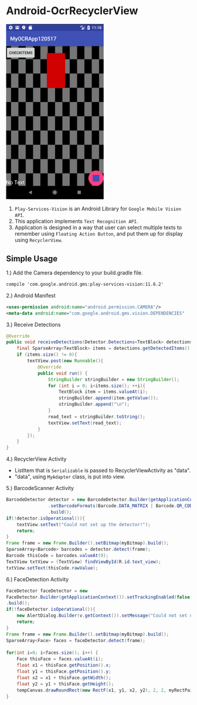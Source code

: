 # Android-OcrRecyclerView

<img src="Android-OcrRecyclerView_img.PNG" width="266">
<ol>
  <li><code>Play-Services-Vision</code> is an Android Library for <code>Google Mobile Vision API</code>.</li>
  <li>This application implements <code>Text Recognition API</code>.</li>
  <li>Application is designed in a way that user can select multiple texts to remember using <code>Floating Action Button</code>, and put them up for display using <code>RecyclerView</code>.</li>
</ol>
<h2>Simple Usage</h2>
1.) Add the Camera dependency to your build.gradle file.

```xml
compile 'com.google.android.gms:play-services-vision:11.6.2'
```

2.) Android Manifest

```xml
<uses-permission android:name="android.permission.CAMERA"/>
<meta-data android:name="com.google.android.gms.vision.DEPENDENCIES"
```

3.) Receive Detections

```java
@Override
public void receiveDetections(Detector.Detections<TextBlock> detections) {
    final SparseArray<TextBlock> items = detections.getDetectedItems();
    if (items.size() != 0){
        textView.post(new Runnable(){
            @Override
            public void run() {
                StringBuilder stringBuilder = new StringBuilder();
                for (int i = 0; i<items.size(); ++i){
                    TextBlock item = items.valueAt(i);
                    stringBuilder.append(item.getValue());
                    stringBuilder.append("\n");
                }
                read_text = stringBuilder.toString();
                textView.setText(read_text);
            }
        });
    }
}
```

4.) RecyclerView Activity
<ul>
<li>ListItem that is <code>Serializable</code> is passed to RecyclerViewActivity as "data".</li>
  <li>"data", using <code>MyAdapter</code> class, is put into view.</li>
</ul>

5.) BarcodeScanner Activity

```java
BarcodeDetector detector = new BarcodeDetector.Builder(getApplicationContext())
                .setBarcodeFormats(Barcode.DATA_MATRIX | Barcode.QR_CODE)
                .build();
if(!detector.isOperational()){
    textView.setText("Could not set up the detector!");
    return;
}
Frame frame = new Frame.Builder().setBitmap(myBitmap).build();
SparseArray<Barcode> barcodes = detector.detect(frame);
Barcode thisCode = barcodes.valueAt(0);
TextView txtView = (TextView) findViewById(R.id.text_view);
txtView.setText(thisCode.rawValue);
```
6.) FaceDetection Activity

```java
FaceDetector faceDetector = new
FaceDetector.Builder(getApplicationContext()).setTrackingEnabled(false)
.build();
if(!faceDetector.isOperational()){
    new AlertDialog.Builder(v.getContext()).setMessage("Could not set up the face detector!").show();
    return;
}
Frame frame = new Frame.Builder().setBitmap(myBitmap).build();
SparseArray<Face> faces = faceDetector.detect(frame);

for(int i=0; i<faces.size(); i++) {
    Face thisFace = faces.valueAt(i);
    float x1 = thisFace.getPosition().x;
    float y1 = thisFace.getPosition().y;
    float x2 = x1 + thisFace.getWidth();
    float y2 = y1 + thisFace.getHeight();
    tempCanvas.drawRoundRect(new RectF(x1, y1, x2, y2), 2, 2, myRectPaint);
}
```
